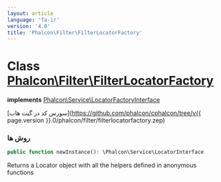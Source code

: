 ```yaml
---
layout: article
language: 'fa-ir'
version: '4.0'
title: 'Phalcon\Filter\FilterLocatorFactory'
---
```

# Class [Phalcon\Filter\FilterLocatorFactory](Phalcon_Filter_FilterLocatorFactory)

**implements** [Phalcon\Service\LocatorFactoryInterface](Phalcon_Service_LocatorFactoryInterface)

[سورس کد در گیت هاب](https://github.com/phalcon/cphalcon/tree/v{{ page.version }}.0/phalcon/filter/filterlocatorfactory.zep)

### روش ها

```php
public function newInstance(): \Phalcon\Service\LocatorInterface
```

Returns a Locator object with all the helpers defined in anonymous functions